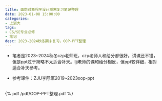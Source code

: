 ```yaml
---
title: 面向对象程序设计期末复习笔记整理
date: 2023-01-08 15:00:00
categories: 
- 上浙大
tags:
- CS/SE专业必修
- 笔记
desc: 2023~2024秋冬期末复习，OOP-PPT整理
---
```


- 笔者是2023~2024秋冬czp老师班，czp老师人和给分都很好，讲课还不错，但是ppt过于简略不太适合补天。ljj老师的课和给分相反，但ppt较详细，相对适合补天参考。

- 参考课件：ZJU李际军2019~2023oop-ppt

<br>
{% pdf /pdf/OOP-PPT整理.pdf %}
<br>